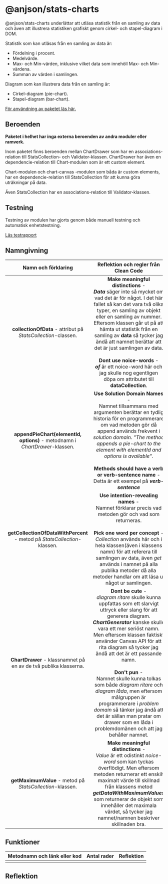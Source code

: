 # @anjson/stats-charts

@anjson/stats-charts underlättar att utläsa statistik från en samling av data och även att illustrera statistiken grafiskt genom cirkel- och stapel-diagram i DOM.

Statistik som kan utläsas från en samling av data är:

* Fördelning i procent.
* Medelvärde.
* Max- och Min-värden, inklusive vilket data som innehöll Max- och Min-värdena.
* Summan av värden i samlingen.

Diagram som kan illustrera data från en samling är:

* Cirkel-diagram (pie-chart).
* Stapel-diagram (bar-chart).

[För användning av paketet läs här.](./package/README.md)

## Beroenden

**Paketet i helhet har inga externa beroenden av andra moduler eller ramverk.**

Inom paketet finns beroenden mellan ChartDrawer som har en associations-relation till StatsCollection- och Validator-klassen. ChartDrawer har även en dependencie-relation till Chart-modulen som är ett custom element.

Chart-modulen och chart-canvas -modulen som båda är custom elements, har en dependencie-relation till StatsCollection för att kunna göra uträkningar på data.

Även StatsCollection har en associations-relation till Validator-klassen.



## Testning

Testning av modulen har gjorts genom både manuell testning och automatisk enhetstestning.

[Läs testrapport](testrapport.md)

## Namngivning

| Namn och förklaring           |  Reflektion och regler från Clean Code |
|:-----------------------------:|:--------------------------------------:|
|  **collectionOfData** - attribut på *StatsCollection*-classen. |  **Make meaningful distinctions** - <br> *__Data__* säger inte så mycket om vad det är för något. I det här fallet så kan det vara två olika typer, en samling av objekt eller en samling av nummer. Eftersom klassen går ut på att hämta ut statistik från en samling av **data** så tycker jag ändå att namnet berättar att det är just samlingen av data. <br> <br> **Dont use noice-words** - <br> *__of__* är ett noice-word här och jag skulle nog egentligen döpa om attributet till **dataCollection**. |
| **appendPieChart(elementId, options)** - metodnamn i *ChartDrawer*-klassen. | **Use Solution Domain Names** - <br> Namnet tillsammans med argumenten berättar en tydlig historia för en programmerare om vad metoden gör då append används frekvent i *solution domain*. *"The method appends a pie-chart to the element with elementId and options is available"*. <br> <br> **Methods should have a verb or verb-sentence name** - <br> Detta är ett exempel på *__verb-sentence__* |
| **getCollectionOfDataWithPercent** - metod på *StatsCollection*-klassen. | **Use intention-revealing names** - <br> Namnet förklarar precis vad metoden gör och vad som returneras. <br> <br> **Pick one word per concept** - <br> *Collection* används här och i hela klassen(även i klassens namn) för att referera till samlingen av data, även *get* används i namnet på alla publika metoder då alla metoder handlar om att läsa ut något ur samlingen. |
| **ChartDrawer** - klassnamnet på en av de två publika klasserna.  | **Dont be cute** - <br> *diagram ritare* skulle kunna uppfattas som ett slarvigt uttryck eller slang för att generera diagram. *__ChartGenerator__* kanske skulle vara ett mer seriöst namn. Men eftersom klassen faktiskt använder Canvas API för att rita diagram så tycker jag ändå att det är ett passande namn. <br> <br> **Don't pun** - <br> Namnet skulle kunna tolkas som både *diagram ritare* och *diagram låda*, men eftersom målgruppen är programmerare i *problem domain* så tänker jag ändå att det är sällan man pratar om drawer som en låda i problemdomänen och att jag behåller namnet. |
| **getMaximumValue** - metod på *StatsCollection*-klassen. | **Make meaningful distinctions** - <br> *Value* är ett odistinkt *noice-word* som kan tyckas överflödigt. Men eftersom metoden returnerar ett enskilt maximalt värde till skillnad från klassens metod *__getDataWithMaximumValues__* som returnerar de objekt som innehåller det maximala värdet, så tycker jag namnet/namnen beskriver skillnaden bra. |

## Funktioner

| Metodnamn och länk eller kod  | Antal rader |  Reflektion                            |
|:-----------------------------:|:-----------:|:--------------------------------------:|
|       |         |

## Reflektion
